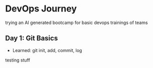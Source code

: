 # DevOps Journey
trying an AI generated bootcamp for basic devops trainings of teams

## Day 1: Git Basics
- Learned: git init, add, commit, log


testing stuff
